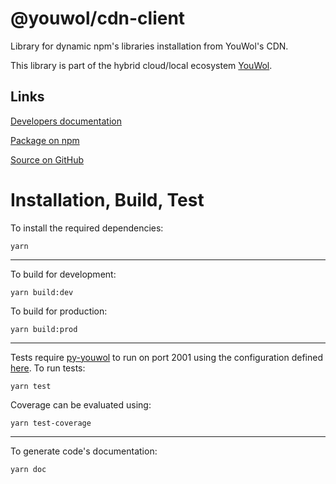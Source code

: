 # @youwol/cdn-client

Library for dynamic npm's libraries installation from YouWol's CDN.

This library is part of the hybrid cloud/local ecosystem
[YouWol](https://platform.youwol.com/applications/@youwol/platform/latest).

## Links



[Developers documentation](https://platform.youwol.com/applications/@youwol/cdn-explorer/latest?package=@youwol/cdn-client)

[Package on npm](https://www.npmjs.com/package/@youwol/cdn-client)

[Source on GitHub](https://github.com/youwol/cdn-client)

# Installation, Build, Test

To install the required dependencies:

```shell
yarn
```

---

To build for development:

```shell
yarn build:dev
```

To build for production:

```shell
yarn build:prod
```

---

Tests require [py-youwol](https://l.youwol.com/doc/py-youwol) to run on port 2001 using the configuration defined [here](https://github.com/youwol/integration-tests-conf).
To run tests:

```shell
yarn test
```

Coverage can be evaluated using:

```shell
yarn test-coverage
```

---

To generate code's documentation:

```shell
yarn doc
```
